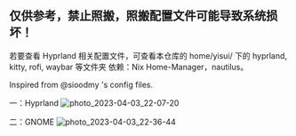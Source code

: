 ## 仅供参考，禁止照搬，照搬配置文件可能导致系统损坏！
若要查看 Hyprland 相关配置文件，可查看本仓库的 home/yisui/ 下的 hyprland, kitty, rofi, waybar 等文件夹 
依赖：Nix Home-Manager，nautilus。

Inspired from @sioodmy 's config files. 

一：Hyprland
![photo_2023-04-03_22-07-20](https://user-images.githubusercontent.com/102890144/229550857-ed011f13-9301-4804-bbce-8fd197e5ddad.jpg)

二：GNOME
![photo_2023-04-03_22-36-44](https://user-images.githubusercontent.com/102890144/229550952-1b6949c0-a833-4917-b86f-209a2ccc493f.jpg)
